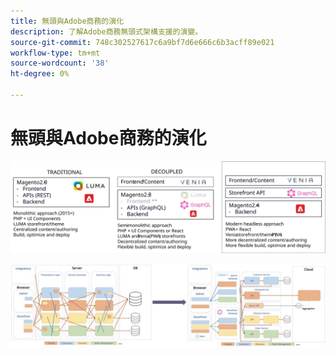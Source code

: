 ```yaml
---
title: 無頭與Adobe商務的演化
description: 了解Adobe商務無頭式架構支援的演變。
source-git-commit: 748c302527617c6a9bf7d6e666c6b3acff89e021
workflow-type: tm+mt
source-wordcount: '38'
ht-degree: 0%

---
```



# 無頭與Adobe商務的演化

![傳統、解耦和無頭商務體系結構的比較](../../../assets/playbooks/headless-evolution-table.svg)

![傳統、解耦和無頭商務體系結構的比較](../../../assets/playbooks/headless-evolution-diagram.svg)
